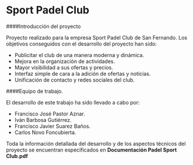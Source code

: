# Sport Padel Club

####Introducción del proyecto

Proyecto realizado para la empresa Sport Padel Club de San Fernando. Los objetivos conseguidos con el desarrollo del proyecto han sido:

* Publicitar el club de una manera moderna y dinámica.
* Mejora en la organización de actividades.
* Mayor visibilidad a sus ofertas y precios.
* Interfaz simple de cara a la adición de ofertas y noticias.
* Unificación de contacto y redes sociales del club.


####Equipo de trabajo.

El desarrollo de este trabajo ha sido llevado a cabo por:

* Francisco José Pastor Aznar.
* Iván Barbosa Gutiérrez.
* Francisco Javier Suarez Baños.
* Carlos Novo Foncubierta.

Toda la información detallada del desarrollo y de los aspectos técnicos del proyecto se encuentran especificados en **Documentación Padel Sport Club.pdf**